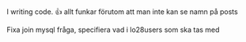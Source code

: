 I writing code. 👍
allt funkar förutom att man inte kan se namn på posts

Fixa join mysql fråga, specifiera vad i lo28users som ska tas med